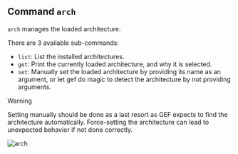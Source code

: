 ## Command `arch`

`arch` manages the loaded architecture.

There are 3 available sub-commands:

-  `list`: List the installed architectures.
-  `get`: Print the currently loaded architecture, and why it is selected.
-  `set`: Manually set the loaded architecture by providing its name as an argument, or let
  gef do magic to detect the architecture by not providing arguments.

> [!WARNING]
> Setting manually should be done as a last resort as GEF expects to find the architecture
> automatically. Force-setting the architecture can lead to unexpected behavior if not done correctly.


![arch](https://github.com/hugsy/gef/assets/11377623/e364ecec-0b8e-4bee-b3cb-aae83eaca439)
